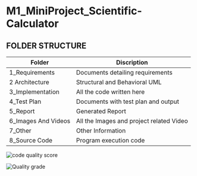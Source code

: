 # M1_MiniProject_Scientific-Calculator

## FOLDER STRUCTURE

| Folder          |       Discription                                               |
| ----------------- | ------------------------------------------------------------------ |
| 1_Requirements	 |Documents detailing requirements |
| 2 Architecture	 |Structural and Behavioral UML |
| 3_Implementation	 |All the code written here |
| 4_Test Plan |Documents with test plan and output|
  5_Report     |Generated Report|
  6_Images And Videos|All the Images and project related Video|
  7_Other|Other Information|
  8_Source Code|Program execution code|
  
![code quality score](https://api.codiga.io/project/29942/score/svg)

![Quality grade](https://api.codiga.io/project/29942/status/svg)
